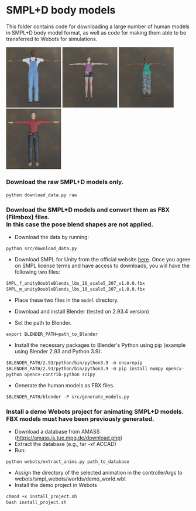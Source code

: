 # SMPL+D body models

This folder contains code for downloading a large number of human models in SMPL+D body model format, as well as code for making them able to be transferred to Webots for simulations.

<p float="left">
  <img src="./examples/model_1.png" width=150 />
  <img src="./examples/model_4.png" width=150 />
  <img src="./examples/model_3.png" width=150 />
  <img src="./examples/model_2.png" width=150 />
</p>

### Download the raw SMPL+D models only.
```
python download_data.py raw
```

### Download the SMPL+D models and convert them as FBX (Filmbox) files. <br/>In this case the pose blend shapes are not applied.

- Download the data by running:
```
python src/download_data.py
```

- Download SMPL for Unity from the official website [here](https://smpl.is.tue.mpg.de/). Once you agree on SMPL license terms and have access to downloads, you will have the following two files:
```
SMPL_f_unityDoubleBlends_lbs_10_scale5_207_v1.0.0.fbx
SMPL_m_unityDoubleBlends_lbs_10_scale5_207_v1.0.0.fbx
```
- Place these two files in the ```model``` directory.

- Download and install Blender (tested on 2.93.4 version)

- Set the path to Blender.
```
export BLENDER_PATH=path_to_Blender
```
- Install the necessary packages to Blender's Python using pip (example using Blender 2.93 and Python 3.9):
```
$BLENDER_PATH/2.93/python/bin/python3.9 -m ensurepip
$BLENDER_PATH/2.93/python/bin/python3.9 -m pip install numpy opencv-python opencv-contrib-python scipy
```
- Generate the human models as FBX files. 
```
$BLENDER_PATH/blender -P src/generate_models.py
```

### Install a demo Webots project for animating SMPL+D models. <br/> FBX models must have been previously generated.

-  Download a database from AMASS (https://amass.is.tue.mpg.de/download.php)
-  Extract the database (e.g., tar -xf ACCAD) 
-  Run:
```
python webots/extract_anims.py path_to_database
```
-  Assign the directory of the selected animation in the controllerArgs to webots/smpl_webots/worlds/demo_world.wbt
-  Install the demo project in Webots
```
chmod +x install_project.sh
bash install_project.sh
```
